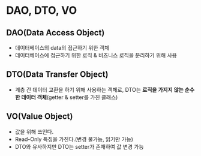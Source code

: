 # DAO, DTO, VO

## DAO(Data Access Object)
- 데이터베이스의 data의 접근하기 위한 객체
- 데이터베이스에 접근하기 위한 로직 & 비즈니스 로직을 분리하기 위해 사용

## DTO(Data Transfer Object)
- 계층 간 데이터 교환을 하기 위해 사용하는 객체로, DTO는 **로직을 가지지 않는 순수한 데이터 객체**(getter & setter를 가진 클래스)

## VO(Value Object) 
- 값을 위해 쓰인다.
- Read-Only 특징을 가진다.(변경 불가능, 읽기만 가능)
- DTO와 유사하지만 DTO는 setter가 존재하여 값 변경 가능

